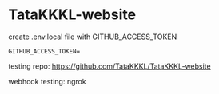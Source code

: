 # TataKKKL-website

create .env.local file with GITHUB_ACCESS_TOKEN
```
GITHUB_ACCESS_TOKEN=
```

testing repo: https://github.com/TataKKKL/TataKKKL-website

webhook testing: ngrok